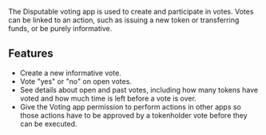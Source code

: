 The Disputable voting app is used to create and participate in votes. Votes can be linked to an action, such as issuing a new token or transferring funds, or be purely informative.

## Features

- Create a new informative vote.
- Vote "yes" or "no" on open votes.
- See details about open and past votes, including how many tokens have voted and how much time is left before a vote is over.
- Give the Voting app permission to perform actions in other apps so those actions have to be approved by a tokenholder vote before they can be executed.
